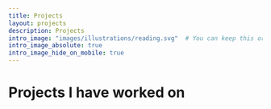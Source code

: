 ```yaml
---
title: Projects
layout: projects
description: Projects
intro_image: "images/illustrations/reading.svg"  # You can keep this or replace with a relevant image
intro_image_absolute: true
intro_image_hide_on_mobile: true
---
```


# Projects I have worked on
